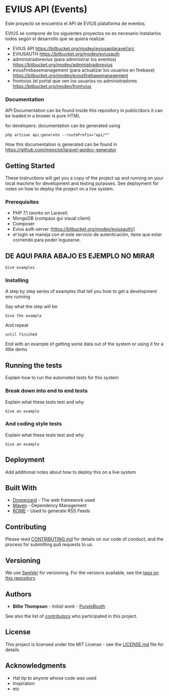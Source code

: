 # EVIUS API (Events)
Este proyecto se encuentra el API de EVIUS plataforma de eventos.

EVIUS se compone de los siguientes proyectos
no es necesario instalarlos todos según el desarrollo que se quiera realizar.

- EVIUS API  https://bitbucket.org/modev/eviusapilaravel/src
- EVIUSAUTH https://bitbucket.org/modev/eviusauth 
- administradorevius (para administrar los eventos) https://bitbucket.org/modev/administradorevius
- eviusfirebasemanagement   (para actualizar los usuarios en firebase) https://bitbucket.org/modev/eviusfirebasemanagement 
- frontvius (el portal que ven los usuarios no administradores https://bitbucket.org/modev/frontvius

### Documentation
API Documentation can be found inside this repository  in public/docs it can be loaded in a brower is pure HTML

for developers:
documentation can be generated using

```
php artisan api:generate --routePrefix="api/*" 
```

How this documentation is generated can be found in https://github.com/mpociot/laravel-apidoc-generator


## Getting Started

These instructions will get you a copy of the project up and running on your local machine for development and testing purposes. See deployment for notes on how to deploy the project on a live system.

### Prerequisites

- PHP 7.1 (works on Laravel) 
- MongoDB (compass gui visual client)
- Composer
- Evius auth server (https://bitbucket.org/modev/eviusauth/)
- el login se maneja con el este servicio de autenticación, tiene que estar corriendo para poder loguearse.


## DE AQUI PARA ABAJO ES EJEMPLO NO MIRAR
```
Give examples
```

### Installing

A step by step series of examples that tell you how to get a development env running

Say what the step will be

```
Give the example
```

And repeat

```
until finished
```

End with an example of getting some data out of the system or using it for a little demo

## Running the tests

Explain how to run the automated tests for this system

### Break down into end to end tests

Explain what these tests test and why

```
Give an example
```

### And coding style tests

Explain what these tests test and why

```
Give an example
```

## Deployment

Add additional notes about how to deploy this on a live system

## Built With

* [Dropwizard](http://www.dropwizard.io/1.0.2/docs/) - The web framework used
* [Maven](https://maven.apache.org/) - Dependency Management
* [ROME](https://rometools.github.io/rome/) - Used to generate RSS Feeds

## Contributing

Please read [CONTRIBUTING.md](https://gist.github.com/PurpleBooth/b24679402957c63ec426) for details on our code of conduct, and the process for submitting pull requests to us.

## Versioning

We use [SemVer](http://semver.org/) for versioning. For the versions available, see the [tags on this repository](https://github.com/your/project/tags). 

## Authors

* **Billie Thompson** - *Initial work* - [PurpleBooth](https://github.com/PurpleBooth)

See also the list of [contributors](https://github.com/your/project/contributors) who participated in this project.

## License

This project is licensed under the MIT License - see the [LICENSE.md](LICENSE.md) file for details

## Acknowledgments

* Hat tip to anyone whose code was used
* Inspiration
* etc
